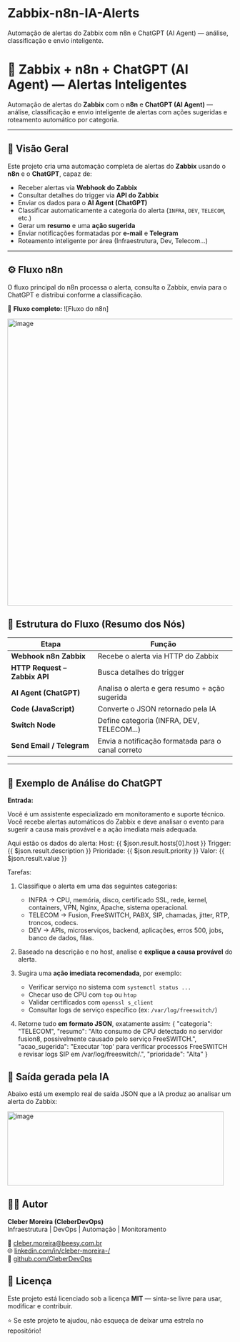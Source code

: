 # Zabbix-n8n-IA-Alerts
Automação de alertas do Zabbix com n8n e ChatGPT (AI Agent) — análise, classificação e envio inteligente.

# 🤖 Zabbix + n8n + ChatGPT (AI Agent) — Alertas Inteligentes

Automação de alertas do **Zabbix** com o **n8n** e **ChatGPT (AI Agent)** — análise, classificação e envio inteligente de alertas com ações sugeridas e roteamento automático por categoria.

---

## 🧠 Visão Geral

Este projeto cria uma automação completa de alertas do **Zabbix** usando o **n8n** e o **ChatGPT**, capaz de:

- Receber alertas via **Webhook do Zabbix**
- Consultar detalhes do trigger via **API do Zabbix**
- Enviar os dados para o **AI Agent (ChatGPT)**
- Classificar automaticamente a categoria do alerta (`INFRA`, `DEV`, `TELECOM`, etc.)
- Gerar um **resumo** e uma **ação sugerida**
- Enviar notificações formatadas por **e-mail** e **Telegram**
- Roteamento inteligente por área (Infraestrutura, Dev, Telecom...)

---

## ⚙️ Fluxo n8n

O fluxo principal do n8n processa o alerta, consulta o Zabbix, envia para o ChatGPT e distribui conforme a classificação.

📸 **Fluxo completo:**
![Fluxo do n8n]

<img width="1663" height="642" alt="image" src="https://github.com/user-attachments/assets/3d85688e-b061-436c-8a26-6bc6bab8264e" />



## 🧩 Estrutura do Fluxo (Resumo dos Nós)

| Etapa | Função |
|-------|--------|
| **Webhook n8n Zabbix** | Recebe o alerta via HTTP do Zabbix |
| **HTTP Request – Zabbix API** | Busca detalhes do trigger |
| **AI Agent (ChatGPT)** | Analisa o alerta e gera resumo + ação sugerida |
| **Code (JavaScript)** | Converte o JSON retornado pela IA |
| **Switch Node** | Define categoria (INFRA, DEV, TELECOM...) |
| **Send Email / Telegram** | Envia a notificação formatada para o canal correto |

---

## 🧠 Exemplo de Análise do ChatGPT

**Entrada:**

Você é um assistente especializado em monitoramento e suporte técnico. 
Você recebe alertas automáticos do Zabbix e deve analisar o evento para sugerir a causa mais provável e a ação imediata mais adequada.

Aqui estão os dados do alerta:
Host: {{ $json.result.hosts[0].host }}
Trigger: {{ $json.result.description }}
Prioridade: {{ $json.result.priority }}
Valor: {{ $json.result.value }}

Tarefas:
1. Classifique o alerta em uma das seguintes categorias:
   - INFRA → CPU, memória, disco, certificado SSL, rede, kernel, containers, VPN, Nginx, Apache, sistema operacional.
   - TELECOM → Fusion, FreeSWITCH, PABX, SIP, chamadas, jitter, RTP, troncos, codecs.
   - DEV → APIs, microserviços, backend, aplicações, erros 500, jobs, banco de dados, filas.

2. Baseado na descrição e no host, analise e **explique a causa provável** do alerta.

3. Sugira uma **ação imediata recomendada**, por exemplo:
   - Verificar serviço no sistema com `systemctl status ...`
   - Checar uso de CPU com `top` ou `htop`
   - Validar certificados com `openssl s_client`
   - Consultar logs de serviço específico (ex: `/var/log/freeswitch/`)

4. Retorne tudo **em formato JSON**, exatamente assim:
{
  "categoria": "TELECOM",
  "resumo": "Alto consumo de CPU detectado no servidor fusion8, possivelmente causado pelo serviço FreeSWITCH.",
  "acao_sugerida": "Executar 'top' para verificar processos FreeSWITCH e revisar logs SIP em /var/log/freeswitch/.",
  "prioridade": "Alta"
}


## 🧠 Saída gerada pela IA

Abaixo está um exemplo real de saída JSON que a IA produz ao analisar um alerta do Zabbix:


<img width="484" height="166" alt="image" src="https://github.com/user-attachments/assets/6a2bd484-46d3-4b7c-beab-7863bdd4cbb5" />

 



## 👨‍💻 Autor

**Cleber Moreira (CleberDevOps)**  
Infraestrutura | DevOps | Automação | Monitoramento  

📧 [cleber.moreira@beesy.com.br](mailto:cleber.moreira@beesy.com.br)  
🌐 [linkedin.com/in/cleber-moreira-/](https://www.linkedin.com/in/cleber-moreira-/)  
🐙 [github.com/CleberDevOps](https://github.com/CleberDevOps)



## 📜 Licença

Este projeto está licenciado sob a licença **MIT** — sinta-se livre para usar, modificar e contribuir.



⭐ Se este projeto te ajudou, não esqueça de deixar uma estrela no repositório!






